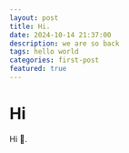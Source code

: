 ```yaml
---
layout: post
title: Hi.
date: 2024-10-14 21:37:00
description: we are so back
tags: hello world
categories: first-post
featured: true
---
```


# Hi

Hi 👋.